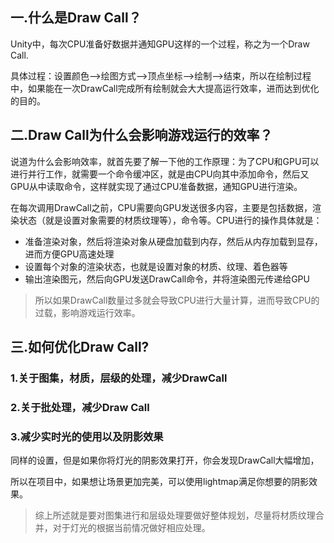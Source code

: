 
## 一.什么是Draw Call？

Unity中，每次CPU准备好数据并通知GPU这样的一个过程，称之为一个Draw Call.

具体过程：设置颜色-->绘图方式-->顶点坐标-->绘制-->结束，所以在绘制过程中，如果能在一次DrawCall完成所有绘制就会大大提高运行效率，进而达到优化的目的。
## 二.Draw Call为什么会影响游戏运行的效率？

说道为什么会影响效率，就首先要了解一下他的工作原理：为了CPU和GPU可以进行并行工作，就需要一个命令缓冲区，就是由CPU向其中添加命令，然后又GPU从中读取命令，这样就实现了通过CPU准备数据，通知GPU进行渲染。

在每次调用DrawCall之前，CPU需要向GPU发送很多内容，主要是包括数据，渲染状态（就是设置对象需要的材质纹理等），命令等。CPU进行的操作具体就是：

+ 准备渲染对象，然后将渲染对象从硬盘加载到内存，然后从内存加载到显存，进而方便GPU高速处理
+ 设置每个对象的渲染状态，也就是设置对象的材质、纹理、着色器等
+ 输出渲染图元，然后向GPU发送DrawCall命令，并将渲染图元传递给GPU

>所以如果DrawCall数量过多就会导致CPU进行大量计算，进而导致CPU的过载，影响游戏运行效率。

## 三.如何优化Draw Call?

### 1.关于图集，材质，层级的处理，减少DrawCall

### 2.关于批处理，减少Draw Call

### 3.减少实时光的使用以及阴影效果

同样的设置，但是如果你将灯光的阴影效果打开，你会发现DrawCall大幅增加，

所以在项目中，如果想让场景更加完美，可以使用lightmap满足你想要的阴影效果。

>综上所述就是要对图集进行和层级处理要做好整体规划，尽量将材质纹理合并，对于灯光的根据当前情况做好相应处理。